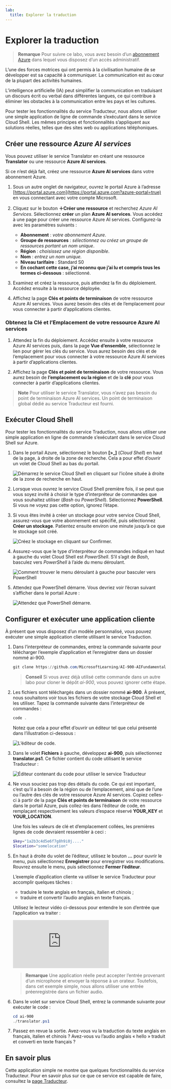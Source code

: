 ```yaml
---
lab:
  title: Explorer la traduction
---
```


# Explorer la traduction

> **Remarque** Pour suivre ce labo, vous avez besoin d’un [abonnement Azure](https://azure.microsoft.com/free?azure-portal=true) dans lequel vous disposez d’un accès administratif.

L’une des forces motrices qui ont permis à la civilisation humaine de se développer est sa capacité à communiquer. La communication est au cœur de la plupart des activités humaines.

L’intelligence artificielle (IA) peut simplifier la communication en traduisant un discours écrit ou verbal dans différentes langues, ce qui contribue à éliminer les obstacles à la communication entre les pays et les cultures.

Pour tester les fonctionnalités du service Traducteur, nous allons utiliser une simple application de ligne de commande s’exécutant dans le service Cloud Shell. Les mêmes principes et fonctionnalités s’appliquent aux solutions réelles, telles que des sites web ou applications téléphoniques.

## Créer une ressource *Azure AI services*

Vous pouvez utiliser le service Translator en créant une ressource **Translator** ou une ressource  **Azure AI services**.

Si ce n’est déjà fait, créez une ressource **Azure AI services** dans votre abonnement Azure.

1. Sous un autre onglet de navigateur, ouvrez le portail Azure à l’adresse [https://portal.azure.com](https://portal.azure.com?azure-portal=true) en vous connectant avec votre compte Microsoft.

1. Cliquez sur le bouton **&#65291;Créer une ressource** et recherchez *Azure AI Services*. Sélectionnez **créer** un plan **Azure AI services**. Vous accédez à une page pour créer une ressource Azure AI services. Configurez-la avec les paramètres suivants :
    - **Abonnement** : *votre abonnement Azure*.
    - **Groupe de ressources** : *sélectionnez ou créez un groupe de ressources portant un nom unique*.
    - **Région** : *choisissez une région disponible*.
    - **Nom** : *entrez un nom unique.*
    - **Niveau tarifaire** : Standard S0
    - **En cochant cette case, j’ai reconnu que j’ai lu et compris tous les termes ci-dessous** : sélectionné.

1. Examinez et créez la ressource, puis attendez la fin du déploiement. Accédez ensuite à la ressource déployée.

1. Affichez la page **Clés et points de terminaison** de votre ressource Azure AI services. Vous aurez besoin des clés et de l’emplacement pour vous connecter à partir d’applications clientes.

### Obtenez la Clé et l’Emplacement de votre ressource Azure AI services

1. Attendez la fin du déploiement. Accédez ensuite à votre ressource Azure AI services puis, dans la page **Vue d’ensemble**, sélectionnez le lien pour gérer les clés du service. Vous aurez besoin des clés et de l’emplacement pour vous connecter à votre ressource Azure AI services à partir d’applications clientes.

1. Affichez la page **Clés et point de terminaison** de votre ressource. Vous aurez besoin de **l’emplacement ou la région** et de la **clé** pour vous connecter à partir d’applications clientes.

> **Note** Pour utiliser le service Translator, vous n’avez pas besoin du point de terminaison Azure AI services. Un point de terminaison global dédié au service Traducteur est fourni. 

## Exécuter Cloud Shell

Pour tester les fonctionnalités du service Traduction, nous allons utiliser une simple application en ligne de commande s’exécutant dans le service Cloud Shell sur Azure. 

1. Dans le portail Azure, sélectionnez le bouton **[>_]** (*Cloud Shell*) en haut de la page, à droite de la zone de recherche. Cela a pour effet d’ouvrir un volet de Cloud Shell au bas du portail.

    ![Démarrez le service Cloud Shell en cliquant sur l’icône située à droite de la zone de recherche en haut.](media/translate-text-and-speech/powershell-portal-guide-1.png)

1. Lorsque vous ouvrez le service Cloud Shell première fois, il se peut que vous soyez invité à choisir le type d’interpréteur de commandes que vous souhaitez utiliser (*Bash* ou *PowerShell*). Sélectionnez **PowerShell**. Si vous ne voyez pas cette option, ignorez l’étape.  

1. Si vous êtes invité à créer un stockage pour votre service Cloud Shell, assurez-vous que votre abonnement est spécifié, puis sélectionnez **Créer un stockage**. Patientez ensuite environ une minute jusqu’à ce que le stockage soit créé.

    ![Créez le stockage en cliquant sur Confirmer.](media/translate-text-and-speech/powershell-portal-guide-2.png)

1. Assurez-vous que le type d’interpréteur de commandes indiqué en haut à gauche du volet Cloud Shell est *PowerShell*. S’il s’agit de *Bash*, basculez vers *PowerShell* à l’aide du menu déroulant. 

    ![Comment trouver le menu déroulant à gauche pour basculer vers PowerShell](media/translate-text-and-speech/powershell-portal-guide-3.png) 

1. Attendez que PowerShell démarre. Vous devriez voir l’écran suivant s’afficher dans le portail Azure :  

    ![Attendez que PowerShell démarre.](media/translate-text-and-speech/powershell-prompt.png)

## Configurer et exécuter une application cliente

À présent que vous disposez d’un modèle personnalisé, vous pouvez exécuter une simple application cliente utilisant le service Traduction.

1. Dans l’interpréteur de commandes, entrez la commande suivante pour télécharger l’exemple d’application et l’enregistrer dans un dossier nommé ai-900.

    ```PowerShell
    git clone https://github.com/MicrosoftLearning/AI-900-AIFundamentals ai-900
    ```

    >**Conseil** Si vous avez déjà utilisé cette commande dans un autre labo pour cloner le dépôt *ai-900*, vous pouvez ignorer cette étape.

1. Les fichiers sont téléchargés dans un dossier nommé **ai-900**. À présent, nous souhaitons voir tous les fichiers de votre stockage Cloud Shell et les utiliser. Tapez la commande suivante dans l’interpréteur de commandes : 

     ```PowerShell
    code .
    ```

    Notez que cela a pour effet d’ouvrir un éditeur tel que celui présenté dans l’illustration ci-dessous : 

    ![L’éditeur de code.](media/translate-text-and-speech/powershell-portal-guide-4.png)

1. Dans le volet **Fichiers** à gauche, développez **ai-900**, puis sélectionnez **translator.ps1**. Ce fichier contient du code utilisant le service Traducteur :

    ![Éditeur contenant du code pour utiliser le service Traducteur](media/translate-text-and-speech/translate-code.png)

1. Ne vous souciez pas trop des détails du code. Ce qui est important, c’est qu’il a besoin de la région ou de l’emplacement, ainsi que de l’une ou l’autre des clés de votre ressource Azure AI services. Copiez celles-ci à partir de la page **Clés et points de terminaison** de votre ressource dans le portail Azure, puis collez-les dans l’éditeur de code, en remplaçant respectivement les valeurs d’espace réservé **YOUR_KEY** et **YOUR_LOCATION**.

    Une fois les valeurs de clé et d’emplacement collées, les premières lignes de code devraient ressembler à ceci :

    ```PowerShell
    $key="1a2b3c4d5e6f7g8h9i0j...."
    $location="somelocation"
    ```

1. En haut à droite du volet de l’éditeur, utilisez le bouton **...** pour ouvrir le menu, puis sélectionnez **Enregistrer** pour enregistrer vos modifications. Rouvrez ensuite le menu, puis sélectionnez **Fermer l’éditeur**.

    L’exemple d’application cliente va utiliser le service Traducteur pour accomplir quelques tâches :
    - traduire le texte anglais en français, italien et chinois ;
    - traduire et convertir l’audio anglais en texte français.

    Utilisez le lecteur vidéo ci-dessous pour entendre le son d’entrée que l’application va traiter :

    <div class="embeddedvideo"><iframe src="https://www.microsoft.com/videoplayer/embed/RWORN0" frameborder="0" allowfullscreen="true" data-linktype="external"></iframe></div>


    > **Remarque** Une application réelle peut accepter l’entrée provenant d’un microphone et envoyer la réponse à un orateur. Toutefois, dans cet exemple simple, nous allons utiliser une entrée préenregistrée dans un fichier audio.

1. Dans le volet sur service Cloud Shell, entrez la commande suivante pour exécuter le code :

    ```PowerShell
    cd ai-900
    ./translator.ps1
    ```

1. Passez en revue la sortie. Avez-vous vu la traduction du texte anglais en français, italien et chinois ?  Avez-vous vu l’audio anglais « hello » traduit et converti en texte français ?

## En savoir plus

Cette application simple ne montre que quelques fonctionnalités du service Traducteur. Pour en savoir plus sur ce que ce service est capable de faire, consultez la [page Traducteur](https://docs.microsoft.com/azure/cognitive-services/translator/translator-overview).